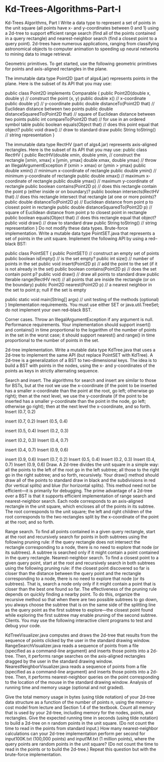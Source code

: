# Kd-Trees-Algorithms-Part-I
Kd-Trees Algorithms, Part I
Write a data type to represent a set of points in the unit square (all points have x- and y-coordinates between 0 and 1) using a 2d-tree to support efficient range search (find all of the points contained in a query rectangle) and nearest-neighbor search (find a closest point to a query point). 2d-trees have numerous applications, ranging from classifying astronomical objects to computer animation to speeding up neural networks to mining data to image retrieval.


Geometric primitives. To get started, use the following geometric primitives for points and axis-aligned rectangles in the plane.

The immutable data type Point2D (part of algs4.jar) represents points in the plane. Here is the subset of its API that you may use:

public class Point2D implements Comparable<Point2D> {
   public Point2D(double x, double y)              // construct the point (x, y)
   public  double x()                              // x-coordinate 
   public  double y()                              // y-coordinate 
   public  double distanceTo(Point2D that)         // Euclidean distance between two points 
   public  double distanceSquaredTo(Point2D that)  // square of Euclidean distance between two points 
   public     int compareTo(Point2D that)          // for use in an ordered symbol table 
   public boolean equals(Object that)              // does this point equal that object? 
   public    void draw()                           // draw to standard draw 
   public  String toString()                       // string representation 
}

The immutable data type RectHV (part of algs4.jar) represents axis-aligned rectangles. Here is the subset of its API that you may use:
public class RectHV {
   public    RectHV(double xmin, double ymin,      // construct the rectangle [xmin, xmax] x [ymin, ymax] 
                    double xmax, double ymax)      // throw an IllegalArgumentException if (xmin > xmax) or (ymin > ymax)
   public  double xmin()                           // minimum x-coordinate of rectangle 
   public  double ymin()                           // minimum y-coordinate of rectangle 
   public  double xmax()                           // maximum x-coordinate of rectangle 
   public  double ymax()                           // maximum y-coordinate of rectangle 
   public boolean contains(Point2D p)              // does this rectangle contain the point p (either inside or on boundary)? 
   public boolean intersects(RectHV that)          // does this rectangle intersect that rectangle (at one or more points)? 
   public  double distanceTo(Point2D p)            // Euclidean distance from point p to closest point in rectangle 
   public  double distanceSquaredTo(Point2D p)     // square of Euclidean distance from point p to closest point in rectangle 
   public boolean equals(Object that)              // does this rectangle equal that object? 
   public    void draw()                           // draw to standard draw 
   public  String toString()                       // string representation 
}
Do not modify these data types.
Brute-force implementation. Write a mutable data type PointSET.java that represents a set of points in the unit square. Implement the following API by using a red–black BST:

public class PointSET {
   public         PointSET()                               // construct an empty set of points 
   public           boolean isEmpty()                      // is the set empty? 
   public               int size()                         // number of points in the set 
   public              void insert(Point2D p)              // add the point to the set (if it is not already in the set)
   public           boolean contains(Point2D p)            // does the set contain point p? 
   public              void draw()                         // draw all points to standard draw 
   public Iterable<Point2D> range(RectHV rect)             // all points that are inside the rectangle (or on the boundary) 
   public           Point2D nearest(Point2D p)             // a nearest neighbor in the set to point p; null if the set is empty 

   public static void main(String[] args)                  // unit testing of the methods (optional) 
}
Implementation requirements.  You must use either SET or java.util.TreeSet; do not implement your own red–black BST.

Corner cases.  Throw an IllegalArgumentException if any argument is null. Performance requirements.  Your implementation should support insert() and contains() in time proportional to the logarithm of the number of points in the set in the worst case; it should support nearest() and range() in time proportional to the number of points in the set.

2d-tree implementation. Write a mutable data type KdTree.java that uses a 2d-tree to implement the same API (but replace PointSET with KdTree). A 2d-tree is a generalization of a BST to two-dimensional keys. The idea is to build a BST with points in the nodes, using the x- and y-coordinates of the points as keys in strictly alternating sequence.

Search and insert. The algorithms for search and insert are similar to those for BSTs, but at the root we use the x-coordinate (if the point to be inserted has a smaller x-coordinate than the point at the root, go left; otherwise go right); then at the next level, we use the y-coordinate (if the point to be inserted has a smaller y-coordinate than the point in the node, go left; otherwise go right); then at the next level the x-coordinate, and so forth.
  Insert (0.7, 0.2)  

insert (0.7, 0.2)
  Insert (0.5, 0.4)  

insert (0.5, 0.4)
  Insert (0.2, 0.3)  

insert (0.2, 0.3)
  Insert (0.4, 0.7)  

insert (0.4, 0.7)
  Insert (0.9, 0.6)  

insert (0.9, 0.6)
Insert (0.7, 0.2)
Insert (0.5, 0.4)
Insert (0.2, 0.3)
Insert (0.4, 0.7)
Insert (0.9, 0.6)
Draw. A 2d-tree divides the unit square in a simple way: all the points to the left of the root go in the left subtree; all those to the right go in the right subtree; and so forth, recursively. Your draw() method should draw all of the points to standard draw in black and the subdivisions in red (for vertical splits) and blue (for horizontal splits). This method need not be efficient—it is primarily for debugging.
The prime advantage of a 2d-tree over a BST is that it supports efficient implementation of range search and nearest-neighbor search. Each node corresponds to an axis-aligned rectangle in the unit square, which encloses all of the points in its subtree. The root corresponds to the unit square; the left and right children of the root corresponds to the two rectangles split by the x-coordinate of the point at the root; and so forth.

Range search. To find all points contained in a given query rectangle, start at the root and recursively search for points in both subtrees using the following pruning rule: if the query rectangle does not intersect the rectangle corresponding to a node, there is no need to explore that node (or its subtrees). A subtree is searched only if it might contain a point contained in the query rectangle.
Nearest-neighbor search. To find a closest point to a given query point, start at the root and recursively search in both subtrees using the following pruning rule: if the closest point discovered so far is closer than the distance between the query point and the rectangle corresponding to a node, there is no need to explore that node (or its subtrees). That is, search a node only only if it might contain a point that is closer than the best one found so far. The effectiveness of the pruning rule depends on quickly finding a nearby point. To do this, organize the recursive method so that when there are two possible subtrees to go down, you always choose the subtree that is on the same side of the splitting line as the query point as the first subtree to explore—the closest point found while exploring the first subtree may enable pruning of the second subtree.
Clients.  You may use the following interactive client programs to test and debug your code.

KdTreeVisualizer.java computes and draws the 2d-tree that results from the sequence of points clicked by the user in the standard drawing window.
RangeSearchVisualizer.java reads a sequence of points from a file (specified as a command-line argument) and inserts those points into a 2d-tree. Then, it performs range searches on the axis-aligned rectangles dragged by the user in the standard drawing window.
NearestNeighborVisualizer.java reads a sequence of points from a file (specified as a command-line argument) and inserts those points into a 2d-tree. Then, it performs nearest-neighbor queries on the point corresponding to the location of the mouse in the standard drawing window.
Analysis of running time and memory usage (optional and not graded). 

Give the total memory usage in bytes (using tilde notation) of your 2d-tree data structure as a function of the number of points n, using the memory-cost model from lecture and Section 1.4 of the textbook. Count all memory that is used by your 2d-tree, including memory for the nodes, points, and rectangles.
Give the expected running time in seconds (using tilde notation) to build a 2d-tree on n random points in the unit square. (Do not count the time to read in the points from standard input.)
How many nearest-neighbor calculations can your 2d-tree implementation perform per second for input100K.txt (100,000 points) and input1M.txt (1 million points), where the query points are random points in the unit square? (Do not count the time to read in the points or to build the 2d-tree.) Repeat this question but with the brute-force implementation.
